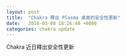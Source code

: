 ```yaml
---
layout: post
title:  "Chakra 釋出 Plasma 桌面的安全性更新"
date:   2016-03-08 18:26:48 +0800
categories: chakra update
---
```

Chakra 近日釋出安全性更新
